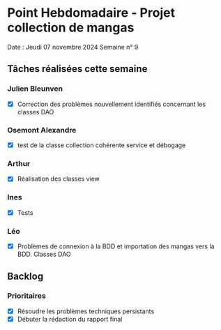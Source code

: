 # Point Hebdomadaire - Projet collection de mangas

Date : Jeudi 07 novembre 2024
Semaine n° 9

## Tâches réalisées cette semaine

### Julien Bleunven
- [x] Correction des problèmes nouvellement identifiés concernant les classes DAO

### Osemont Alexandre
- [x] test de la classe collection cohérente service et débogage

### Arthur
- [x] Réalisation des classes view

### Ines
- [x] Tests


### Léo
- [x] Problèmes de connexion à la BDD et importation des mangas vers la BDD. Classes DAO


## Backlog

### Prioritaires
- [x] Résoudre les problèmes techniques persistants
- [x] Débuter la rédaction du rapport final
